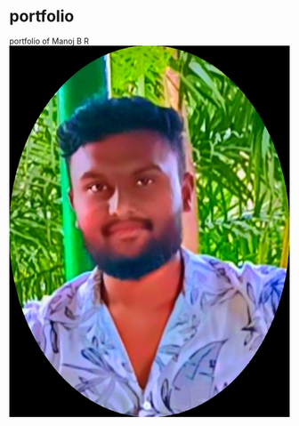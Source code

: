 # portfolio
portfolio of Manoj B R
![image alt](https://github.com/Manojchakravarthy2000/portfolio/blob/3cdcc2a3c8307dcf213b81fe5bd68dcec06c41ce/image.jpg)
